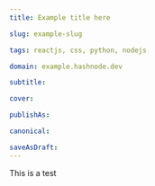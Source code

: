 ```yaml
---
title: Example title here

slug: example-slug

tags: reactjs, css, python, nodejs

domain: example.hashnode.dev

subtitle:

cover:

publishAs:

canonical:

saveAsDraft: 
---
```





This is a test 



